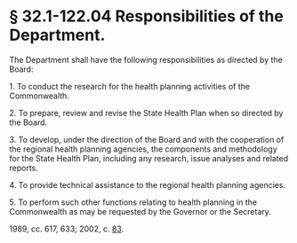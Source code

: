 # § 32.1-122.04 Responsibilities of the Department.

<p>The Department shall have the following responsibilities as directed by the Board:</p><p>1. To conduct the research for the health planning activities of the Commonwealth.</p><p>2. To prepare, review and revise the State Health Plan when so directed by the Board.</p><p>3. To develop, under the direction of the Board and with the cooperation of the regional health planning agencies, the components and methodology for the State Health Plan, including any research, issue analyses and related reports.</p><p>4. To provide technical assistance to the regional health planning agencies.</p><p>5. To perform such other functions relating to health planning in the Commonwealth as may be requested by the Governor or the Secretary.</p><p>1989, cc. 617, 633; 2002, c. <a href='http://lis.virginia.gov/cgi-bin/legp604.exe?021+ful+CHAP0083'>83</a>.</p>